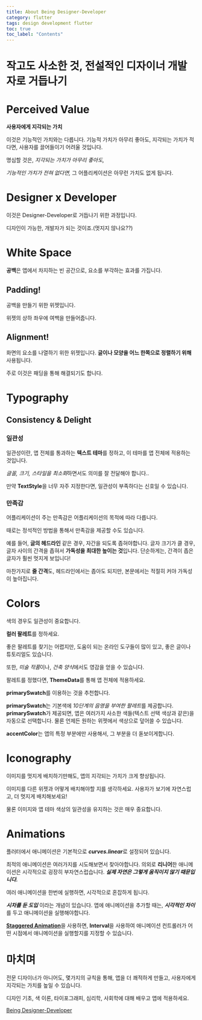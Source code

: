 ```yaml
---
title: About Being Designer-Developer
category: flutter
tags: design development flutter
toc: true
toc_label: "Contents"
---
```


# 작고도 사소한 것, 전설적인 디자이너 개발자로 거듭나기

# Perceived Value

**사용자에게 지각되는 가치**

이것은 기능적인 가치와는 다릅니다.
기능적 가치가 아무리 좋아도, 지각되는 가치가 적다면, 사용자를 끌어들이기 어려울 것입니다.

명심할 것은, *지각되는 가치가 아무리 좋아도,*

*기능적인 가치가 전혀 없다면,* 그 어플리케이션은 아무런 가치도 없게 됩니다.

# Designer x Developer

이것은 Designer-Developer로 거듭나기 위한 과정입니다.

디자인이 가능한, 개발자가 되는 것이죠.(멋지지 않나요??)

# White Space

**공백**은 앱에서 차지하는 빈 공간으로, 요소를 부각하는 효과를 가집니다.

## Padding!

공백을 만들기 위한 위젯입니다.

위젯의 상하 좌우에 여백을 만들어줍니다.

## Alignment!

화면의 요소를 나열하기 위한 위젯입니다. **글이나 모양을 어느 한쪽으로 정렬하기 위해** 사용됩니다.

주로 이것은 패딩을 통해 해결되기도 합니다.

# Typography

## Consistency & Delight

### 일관성

일관성이란, 앱 전체를 통과하는 **텍스트 테마**를 정하고, 이 테마를 앱 전체에 적용하는 것입니다.

*글꼴, 크기, 스타일을 최소화*하면서도 의미를 잘 전달해야 합니다..

만약 **TextStyle**을 너무 자주 지정한다면, 일관성이 부족하다는 신호일 수 있습니다.

### 만족감

어플리케이션이 주는 만족감은 어플리케이션의 목적에 따라 다릅니다.

때로는 정석적인 방법을 통해서 만족감을 제공할 수도 있습니다.

예를 들어, **글의 헤드라인** 같은 경우, 자간을 되도록 좁혀야합니다. 글자 크기가 클 경우, 글자 사이의 간격을 좁혀서 **가독성을 최대한 높이는 것**입니다. 단순하게는, 간격이 좁은 글자가 훨씬 멋지게 보입니다!

마찬가지로 **줄 간격**도, 헤드라인에서는 좁아도 되지만, 본문에서는 적절히 커야 가독성이 높아집니다.

# Colors

색의 경우도 일관성이 중요합니다.

**컬러 팔레트**를 정하세요.

좋은 팔레트를 찾기는 어렵지만, 도움이 되는 온라인 도구들이 많이 있고, 좋은 글이나 튜토리얼도 있습니다.

또한, *미술 작품*이나, *건축 양식*에서도 영감을 얻을 수 있습니다.

팔레트를 정했다면, **ThemeData**를 통해 앱 전체에 적용하세요.

**primarySwatch**를 이용하는 것을 추천합니다.

**primarySwatch**는 기본색에 *10단계의 음영을 부여한 팔레트*를 제공합니다. **primarySwatch**가 제공되면, 앱은 여러가지 사소한 색들(텍스트 선택 색상과 같은)을 자동으로 선택합니다. 물론 언제든 원하는 위젯에서 색상으로 덮어쓸 수 있습니다.

**accentColor**는 앱의 특정 부분에만 사용해서, 그 부분을 더 돋보이게합니다.

# Iconography

이미지를 멋지게 배치하기만해도, 앱의 지각되는 가치가 크게 향상됩니다.

이미지를 다른 위젯과 어떻게 배치해야할 지를 생각하세요. 사용자가 보기에 자연스럽고, 더 멋지게 배치해보세요!

물론 이미지와 앱 테마 색상의 일관성을 유지하는 것은 매우 중요합니다.

# Animations

플러터에서 애니메이션은 기본적으로 ***curves.linear***로 설정되어 있습니다. 

최적의 애니메이션은 여러가지를 시도해보면서 찾아야합니다. 의외로 **리니어**한 애니메이션은 시각적으로 굉장히 부자연스럽습니다. ***실제 자연은 그렇게 움직이지 않기 때문입니다.***

여러 애니메이션을 한번에 실행하면, 시각적으로 혼잡하게 됩니다.

***시차를 둔 도입*** 이라는 개념이 있습니다. 앱에 애니메이션을 추가할 때는, ***시각적인 차이***를 두고 애니메이션을 실행해야합니다. 

[**Staggered Animation**](https://docs.flutter.dev/development/ui/animations/staggered-animations)을 사용하면, **Interval**을 사용하여 애니메이션 컨트롤러가 어떤 시점에서 애니메이션을 실행할지를 지정할 수 있습니다.

# 마치며

전문 디자이너가 아니어도, 몇가지의 규칙을 통해, 앱을 더 쾌적하게 만들고, 사용자에게 지각되는 가치를 높일 수 있습니다.

디자인 기초, 색 이론, 타이포그래피, 심리학, 사회학에 대해 배우고 앱에 적용하세요. 

[Being Designer-Developer](https://www.youtube.com/watch?v=MIepaf7ks40&ab_channel=Flutter)